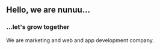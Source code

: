 ## Hello, we are nunuu...
### ...let's grow together

We are marketing and web and app development company.
